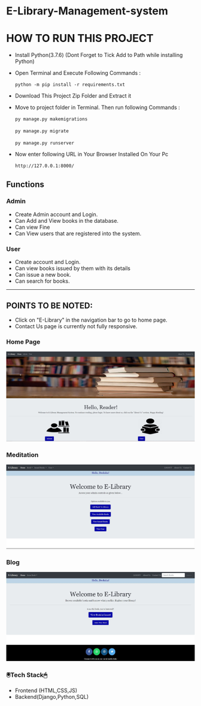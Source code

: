 # E-Library-Management-system
# HOW TO RUN THIS PROJECT

 * Install Python(3.7.6) (Dont Forget to Tick Add to Path while installing Python)
  
 * Open Terminal and Execute Following Commands :
  
       python -m pip install -r requirements.txt

* Download This Project Zip Folder and Extract it

* Move to project folder in Terminal. Then run following Commands :

      py manage.py makemigrations

      py manage.py migrate

      py manage.py runserver
 
* Now enter following URL in Your Browser Installed On Your Pc

	  http://127.0.0.1:8000/
	  
	  
## Functions
### Admin
- Create Admin account and Login.
- Can Add and View books in the database.
- Can view Fine
- Can View users that are registered into the system.

### User
- Create account and Login.
- Can view books issued by them with its details
- Can issue a new book.
- Can search for books.
---	

## POINTS TO BE NOTED:
- Click on "E-Library" in the navigation bar to go to home page.
- Contact Us page is currently not fully responsive.
<h3>Home Page</h3>
 <div align="center">
 <img src="static/images/home.JPG" />
  </div>
 <h3>Meditation</h3>
 <div align="center">
 <img src="static/images/Adminpg.JPG" />
 </div>
 <h3>Blog</h3>
 <div align="center">
 <img src= "static/images/Studentpg.JPG"/>
 </div>
<h3> 🖲️Tech Stack🖱</h3>
 
 * Frontend (HTML,CSS,JS)
 * Backend(Django,Python,SQL)

